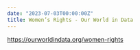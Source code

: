 ```yaml
---
date: "2023-07-03T00:00:00Z"
title: Women’s Rights - Our World in Data
---
```

https://ourworldindata.org/women-rights